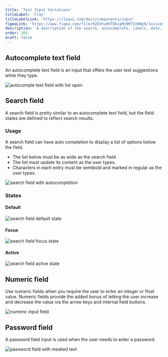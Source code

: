 ```yaml
---
title: 'Text Input Variations'
titleLabel: 'Clay'
titleLabelLink: 'https://clayui.com/docs/components/input'
figmaLink: 'https://www.figma.com/file/02DVhuHVTDbzaMjNM7IUKWp0/lexicon?node-id=6033%3A2985'
description: 'A description of the search, autocomplete, labels, date, numeric, and password input variations.'
order: 268
draft: false
---
```


## Autocomplete text field

An autocomplete text field is an input that offers the user text suggestions while they type.

![autocomple text field with list open](/images/lexicon/AutocompleteTextField.png)

## Search field

A search field is pretty similar to an autocomplete text field, but the field states are defined to reflect search results.

### Usage

A search field can have auto completion to display a list of options below the field.

-   The list below must be as wide as the search field.
-   The list must update its content as the user types.
-   Characters in each entry must be semibold and marked in regular as the user types.

![search field with autocompletion](/images/lexicon/AutocompleteTextField.png)

### States

#### Default

![search field default state](/images/lexicon/InputSearch.jpg)

#### Focus

![search field focus state](/images/lexicon/InputSearchFocus.jpg)

#### Active

![search field active state](/images/lexicon/InputSearchActive.jpg)

## Numeric field

Use numeric fields when you require the user to enter an integer or float value. Numeric fields provide the added bonus of letting the user increase and decrease the value via the arrow keys and internal field buttons.

![numeric input field](/images/lexicon/InputNumeric.jpg)

## Password field

A password field input is used when the user needs to enter a password.

![password field with masked text](/images/lexicon/InputPassword.jpg)
